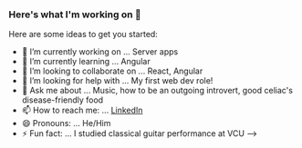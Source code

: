 ### Here's what I'm working on 👋

Here are some ideas to get you started:

- 🔭 I’m currently working on ... Server apps
- 🌱 I’m currently learning ... Angular
- 👯 I’m looking to collaborate on ... React, Angular
- 🤔 I’m looking for help with ... My first web dev role!
- 💬 Ask me about ... Music, how to be an outgoing introvert, good celiac's disease-friendly food
- 📫 How to reach me: ... [LinkedIn](https://www.linkedin.com/in/patrickmahloy/)
- 😄 Pronouns: ... He/Him
- ⚡ Fun fact: ... I studied classical guitar performance at VCU
-->
